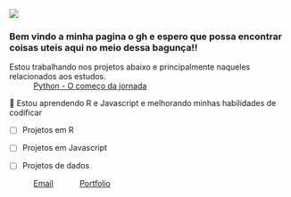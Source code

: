 <img src="https://images.unsplash.com/photo-1510877208355-2f12a771f842?ixid=MXwxMjA3fDB8MHxwaG90by1wYWdlfHx8fGVufDB8fHw%3D&ixlib=rb-1.2.1&auto=format&fit=crop&w=1050&q=80"/>
 
### Bem vindo a minha pagina o gh e espero que possa encontrar coisas uteis aqui no meio dessa bagunça!! <br>
 
  Estou trabalhando nos projetos abaixo e principalmente naqueles relacionados aos estudos. <br>
&nbsp;&nbsp;&nbsp;&nbsp;&nbsp;&nbsp;&nbsp;&nbsp;&nbsp;&nbsp; [Python - O começo da jornada](https://github.com/Sposigor/Caminho_do_Python)<br>

 
:seedling: Estou aprendendo R e Javascript e melhorando minhas habilidades de codificar<br>

- [ ] Projetos em R
- [ ] Projetos em Javascript
- [ ] Projetos de dados


&nbsp;&nbsp;&nbsp;&nbsp;&nbsp;&nbsp;&nbsp;&nbsp;&nbsp;&nbsp; [Email](sposigor@gmail.com)
&nbsp;&nbsp;&nbsp;&nbsp;&nbsp;&nbsp;&nbsp;&nbsp;&nbsp;&nbsp; [Portfolio](https://sposigor.github.io/spos.github.io/)
 
